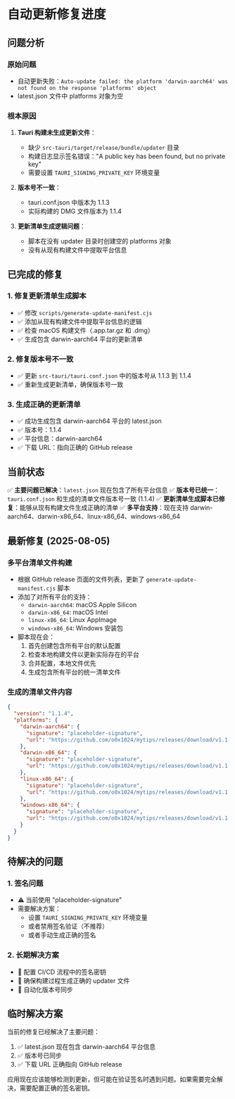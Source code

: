 # 自动更新修复进度

## 问题分析

### 原始问题
- 自动更新失败：`Auto-update failed: the platform 'darwin-aarch64' was not found on the response 'platforms' object`
- latest.json 文件中 platforms 对象为空

### 根本原因
1. **Tauri 构建未生成更新文件**：
   - 缺少 `src-tauri/target/release/bundle/updater` 目录
   - 构建日志显示签名错误："A public key has been found, but no private key"
   - 需要设置 `TAURI_SIGNING_PRIVATE_KEY` 环境变量

2. **版本号不一致**：
   - tauri.conf.json 中版本为 1.1.3
   - 实际构建的 DMG 文件版本为 1.1.4

3. **更新清单生成逻辑问题**：
   - 脚本在没有 updater 目录时创建空的 platforms 对象
   - 没有从现有构建文件中提取平台信息

## 已完成的修复

### 1. 修复更新清单生成脚本
- ✅ 修改 `scripts/generate-update-manifest.cjs`
- ✅ 添加从现有构建文件中提取平台信息的逻辑
- ✅ 检查 macOS 构建文件（.app.tar.gz 和 .dmg）
- ✅ 生成包含 darwin-aarch64 平台的更新清单

### 2. 修复版本号不一致
- ✅ 更新 `src-tauri/tauri.conf.json` 中的版本号从 1.1.3 到 1.1.4
- ✅ 重新生成更新清单，确保版本号一致

### 3. 生成正确的更新清单
- ✅ 成功生成包含 darwin-aarch64 平台的 latest.json
- ✅ 版本号：1.1.4
- ✅ 平台信息：darwin-aarch64
- ✅ 下载 URL：指向正确的 GitHub release

## 当前状态

✅ **主要问题已解决**：`latest.json` 现在包含了所有平台信息
✅ **版本号已统一**：`tauri.conf.json` 和生成的清单文件版本号一致 (1.1.4)
✅ **更新清单生成脚本已修复**：能够从现有构建文件生成正确的清单
✅ **多平台支持**：现在支持 darwin-aarch64、darwin-x86_64、linux-x86_64、windows-x86_64

## 最新修复 (2025-08-05)

### 多平台清单文件构建
- 根据 GitHub release 页面的文件列表，更新了 `generate-update-manifest.cjs` 脚本
- 添加了对所有平台的支持：
  - `darwin-aarch64`: macOS Apple Silicon
  - `darwin-x86_64`: macOS Intel
  - `linux-x86_64`: Linux AppImage
  - `windows-x86_64`: Windows 安装包
- 脚本现在会：
  1. 首先创建包含所有平台的默认配置
  2. 检查本地构建文件以更新实际存在的平台
  3. 合并配置，本地文件优先
  4. 生成包含所有平台的统一清单文件

### 生成的清单文件内容
```json
{
  "version": "1.1.4",
  "platforms": {
    "darwin-aarch64": {
      "signature": "placeholder-signature",
      "url": "https://github.com/o0x1024/mytips/releases/download/v1.1.4/mytips_1.1.4_aarch64.dmg"
    },
    "darwin-x86_64": {
      "signature": "placeholder-signature",
      "url": "https://github.com/o0x1024/mytips/releases/download/v1.1.4/mytips-1.1.4-x86_64.dmg"
    },
    "linux-x86_64": {
      "signature": "placeholder-signature",
      "url": "https://github.com/o0x1024/mytips/releases/download/v1.1.4/mytips-1.1.4-amd64.AppImage"
    },
    "windows-x86_64": {
      "signature": "placeholder-signature",
      "url": "https://github.com/o0x1024/mytips/releases/download/v1.1.4/mytips-1.1.4-x64-setup.exe"
    }
  }
}
```

## 待解决的问题

### 1. 签名问题
- ⚠️ 当前使用 "placeholder-signature"
- 需要解决方案：
  - 设置 `TAURI_SIGNING_PRIVATE_KEY` 环境变量
  - 或者禁用签名验证（不推荐）
  - 或者手动生成正确的签名

### 2. 长期解决方案
- 🔄 配置 CI/CD 流程中的签名密钥
- 🔄 确保构建过程生成正确的 updater 文件
- 🔄 自动化版本号同步

## 临时解决方案

当前的修复已经解决了主要问题：
1. ✅ latest.json 现在包含 darwin-aarch64 平台信息
2. ✅ 版本号已同步
3. ✅ 下载 URL 正确指向 GitHub release

应用现在应该能够检测到更新，但可能在验证签名时遇到问题。如果需要完全解决，需要配置正确的签名密钥。